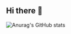 ## Hi there 👋


![Anurag's GitHub stats](https://github-readme-stats.vercel.app/api?ArshiaSaberi=anuraghazra&show_icons=true&theme=radical)
